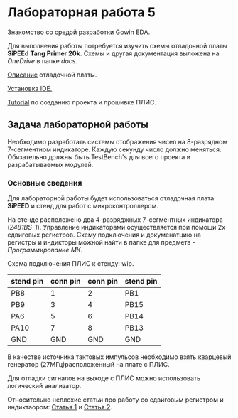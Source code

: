 # Лабораторная работа 5

Знакомство со средой разработки Gowin EDA.

Для выполнения работы потребуется изучить схемы отладочной платы **SiPEEd Tang Primer 20k**. Схемы и другая документация выложена на *OneDrive* в папке *docs*.

[Описание](https://wiki.sipeed.com/hardware/en/tang/tang-primer-20k/primer-20k.html) отладочной платы.

[Установка IDE.](https://wiki.sipeed.com/hardware/en/tang/Tang-Nano-Doc/install-the-ide.html)

[Tutorial](https://wiki.sipeed.com/hardware/en/tang/tang-primer-20k/examples/led.html) по созданию проекта и прошивке ПЛИС.

## Задача лабораторной работы

Необходимо разработать системы отображения чисел на 8-разрядном 7-сегментном индикаторе. Каждую секунду число должно меняться. Обязательно должны быть TestBench's для всего проекта и разрабатываемых модулей.

### Основные сведения

Для лабораторной работы будет использоваться отладочная плата **SiPEED** и стенд для работ с микроконтроллером. 

На стенде расположено два 4-разряджных 7-сегментных индикатора (*2481BS-1*). Управление индикаторами осуществляется при помощи 2х сдвиговых регистров. Схему подключения и докуменатцию на регистры и индикторы можной найти в папке для предмета - *Программирование МК*.

Схема подключения ПЛИС к стенду: wip.

| stend pin	| conn pin	| conn pin	| stend pin	|
| -			| -			| -			| - 		|
| PB8		| 1			| 2			| PB1		|
| PB9		| 3			| 4			| PB15		|
| PA6		| 5			| 6			| PB14		|
| PA10		| 7			| 8			| PB13		|
| GND		| GND		| GND		| GND		|



В качестве источника тактовых импульсов необходимо взять кварцевый генератор (27МГц)расположенный на плате с ПЛИС.

Для отладки сигналов на выходе с ПЛИС можно использовать логический анализатор.

Относительно неплохие статьи про работу со сдвиговым регистром и индиктаором: [Статья 1](https://habr.com/ru/companies/timeweb/articles/721488/) и [Статья 2](http://rcl-radio.ru/?p=132380).